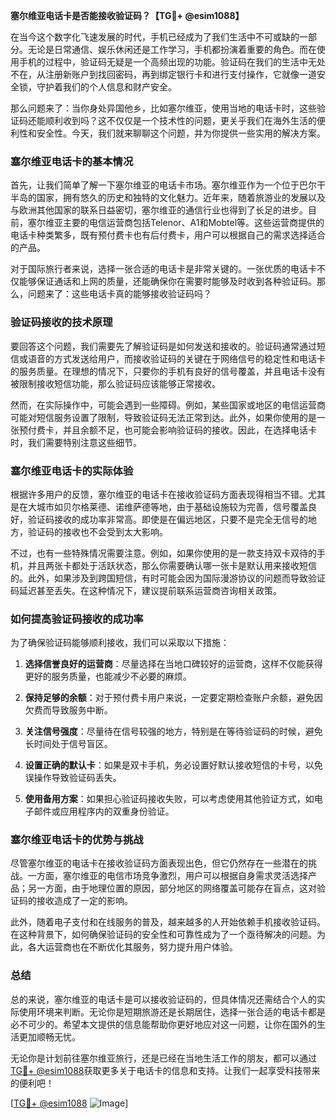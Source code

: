 **塞尔维亚电话卡是否能接收验证码？【TG💪+ @esim1088】**

在当今这个数字化飞速发展的时代，手机已经成为了我们生活中不可或缺的一部分。无论是日常通信、娱乐休闲还是工作学习，手机都扮演着重要的角色。而在使用手机的过程中，验证码无疑是一个高频出现的功能。验证码在我们的生活中无处不在，从注册新账户到找回密码，再到绑定银行卡和进行支付操作，它就像一道安全锁，守护着我们的个人信息和财产安全。

那么问题来了：当你身处异国他乡，比如塞尔维亚，使用当地的电话卡时，这些验证码还能顺利收到吗？这不仅仅是一个技术性的问题，更关乎我们在海外生活的便利性和安全性。今天，我们就来聊聊这个问题，并为你提供一些实用的解决方案。

### 塞尔维亚电话卡的基本情况

首先，让我们简单了解一下塞尔维亚的电话卡市场。塞尔维亚作为一个位于巴尔干半岛的国家，拥有悠久的历史和独特的文化魅力。近年来，随着旅游业的发展以及与欧洲其他国家的联系日益密切，塞尔维亚的通信行业也得到了长足的进步。目前，塞尔维亚主要的电信运营商包括Telenor、A1和Mobtel等。这些运营商提供的电话卡种类繁多，既有预付费卡也有后付费卡，用户可以根据自己的需求选择适合的产品。

对于国际旅行者来说，选择一张合适的电话卡是非常关键的。一张优质的电话卡不仅能够保证通话和上网的质量，还能确保你在需要时能够及时收到各种验证码。那么，问题来了：这些电话卡真的能够接收验证码吗？

### 验证码接收的技术原理

要回答这个问题，我们需要先了解验证码是如何发送和接收的。验证码通常通过短信或语音的方式发送给用户，而接收验证码的关键在于网络信号的稳定性和电话卡的服务质量。在理想的情况下，只要你的手机有良好的信号覆盖，并且电话卡没有被限制接收短信功能，那么验证码应该能够正常接收。

然而，在实际操作中，可能会遇到一些障碍。例如，某些国家或地区的电信运营商可能对短信服务设置了限制，导致验证码无法正常到达。此外，如果你使用的是一张预付费卡，并且余额不足，也可能会影响验证码的接收。因此，在选择电话卡时，我们需要特别注意这些细节。

### 塞尔维亚电话卡的实际体验

根据许多用户的反馈，塞尔维亚的电话卡在接收验证码方面表现得相当不错。尤其是在大城市如贝尔格莱德、诺维萨德等地，由于基础设施较为完善，信号覆盖良好，验证码接收的成功率非常高。即使是在偏远地区，只要不是完全无信号的地方，验证码的接收也不会受到太大影响。

不过，也有一些特殊情况需要注意。例如，如果你使用的是一款支持双卡双待的手机，并且两张卡都处于活跃状态，那么你需要确认哪一张卡是默认用来接收短信的。此外，如果涉及到跨国短信，有时可能会因为国际漫游协议的问题而导致验证码延迟甚至丢失。在这种情况下，建议提前联系运营商咨询相关政策。

### 如何提高验证码接收的成功率

为了确保验证码能够顺利接收，我们可以采取以下措施：

1. **选择信誉良好的运营商**：尽量选择在当地口碑较好的运营商，这样不仅能获得更好的服务质量，也能减少不必要的麻烦。
   
2. **保持足够的余额**：对于预付费卡用户来说，一定要定期检查账户余额，避免因欠费而导致服务中断。

3. **关注信号强度**：尽量待在信号较强的地方，特别是在等待验证码的时候，避免长时间处于信号盲区。

4. **设置正确的默认卡**：如果是双卡手机，务必设置好默认接收短信的卡号，以免误操作导致验证码丢失。

5. **使用备用方案**：如果担心验证码接收失败，可以考虑使用其他验证方式，如电子邮件或应用程序内的双重身份验证。

### 塞尔维亚电话卡的优势与挑战

尽管塞尔维亚的电话卡在接收验证码方面表现出色，但它仍然存在一些潜在的挑战。一方面，塞尔维亚的电信市场竞争激烈，用户可以根据自身需求灵活选择产品；另一方面，由于地理位置的原因，部分地区的网络覆盖可能存在盲点，这对验证码的接收造成了一定的影响。

此外，随着电子支付和在线服务的普及，越来越多的人开始依赖手机接收验证码。在这种背景下，如何确保验证码的安全性和可靠性成为了一个亟待解决的问题。为此，各大运营商也在不断优化其服务，努力提升用户体验。

### 总结

总的来说，塞尔维亚的电话卡是可以接收验证码的，但具体情况还需结合个人的实际使用环境来判断。无论你是短期旅游还是长期居住，选择一张合适的电话卡都是必不可少的。希望本文提供的信息能帮助你更好地应对这一问题，让你在国外的生活更加顺畅无忧。

无论你是计划前往塞尔维亚旅行，还是已经在当地生活工作的朋友，都可以通过[TG💪+ @esim1088](https://t.me/s/esim1088)获取更多关于电话卡的信息和支持。让我们一起享受科技带来的便利吧！

[[TG💪+ @esim1088](https://t.me/s/esim1088) ![Image](https://i.postimg.cc/4NQfJmqS/Snipaste-2025-05-13-00-14-12.png)]